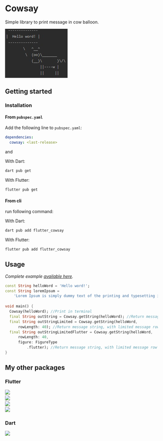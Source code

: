 # Cowsay

Simple library to print message in cow balloon.

![Image](https://github.com/rickypid/cowsay/blob/master/doc/.media/example.jpg?raw=true)

## Getting started

### Installation

#### From `pubspec.yaml`

Add the following line to `pubspec.yaml`:

```yaml
dependencies:
  cowsay: <last-release>

```

and

With Dart:

```bash
dart pub get

```

With Flutter:

```bash
flutter pub get

```

#### From cli

run following command:

With Dart:

```bash
dart pub add flutter_cowsay

```

With Flutter:

```bash
flutter pub add flutter_cowsay

```

## Usage

*Complete example [available here](https://github.com/rickypid/cowsay/blob/master/example/cowsay_example.dart).*

```dart
const String helloWord = 'Hello word!';
const String loremIpsum =
    'Lorem Ipsum is simply dummy text of the printing and typesetting industry. Lorem Ipsum has been the industry\'s standard dummy text ever since the 1500s, when an unknown printer took a galley of type and scrambled it to make a type specimen book. It has survived not only five centuries, but also the leap into electronic typesetting, remaining essentially unchanged. It was popularised in the 1960s with the release of Letraset sheets containing Lorem Ipsum passages, and more recently with desktop publishing software like Aldus PageMaker including versions of Lorem Ipsum.';

void main() {
  Cowsay(helloWord); //Print in terminal
  final String outString = Cowsay.getString(helloWord); //Return message string
  final String outStringLimited = Cowsay.getString(helloWord,
      rowLength: 40); //Return message string, with limited message row length
  final String outStringLimitedFlutter = Cowsay.getString(helloWord,
      rowLength: 40,
      figure: FigureType
          .flutter); //Return message string, with limited message row length and different figure
}

```

## My other packages

### Flutter

[![](https://img.shields.io/static/v1?label=flutter&message=widget_tree_depth_counter&color=red??style=for-the-badge&logo=GitHub)](https://github.com/rickypid/widget_tree_depth_counter)</br>
[![](https://img.shields.io/static/v1?label=flutter&message=flutter_expandable_table&color=red??style=for-the-badge&logo=GitHub)](https://github.com/rickypid/flutter_expandable_table)</br>
[![](https://img.shields.io/static/v1?label=flutter&message=flutter_scroll_shadow&color=red??style=for-the-badge&logo=GitHub)](https://github.com/rickypid/flutter_scroll_shadow)</br>
[![](https://img.shields.io/static/v1?label=flutter&message=flutter_bargraph&color=red??style=for-the-badge&logo=GitHub)](https://github.com/rickypid/flutter_bargraph)</br>

### Dart

[![](https://img.shields.io/static/v1?label=flutter&message=cowsay&color=red??style=for-the-badge&logo=GitHub)](https://github.com/rickypid/cowsay)</br>
